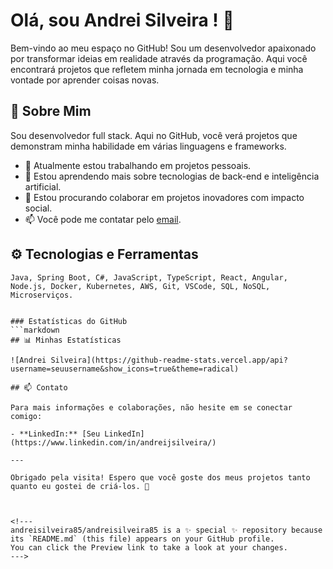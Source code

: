 # Olá, sou Andrei Silveira ! 👋

Bem-vindo ao meu espaço no GitHub! Sou um desenvolvedor apaixonado por transformar ideias em realidade através da programação. Aqui você encontrará projetos que refletem minha jornada em tecnologia e minha vontade por aprender coisas novas.

## 🚀 Sobre Mim

Sou desenvolvedor full stack. Aqui no GitHub, você verá projetos que demonstram minha habilidade em várias linguagens e frameworks.

- 🔭 Atualmente estou trabalhando em projetos pessoais. 
- 🌱 Estou aprendendo mais sobre tecnologias de back-end e inteligência artificial.
- 👯 Estou procurando colaborar em projetos inovadores com impacto social.
- 📫 Você pode me contatar pelo [email](ajs_silveira.com).

## ⚙️ Tecnologias e Ferramentas

```text
Java, Spring Boot, C#, JavaScript, TypeScript, React, Angular, Node.js, Docker, Kubernetes, AWS, Git, VSCode, SQL, NoSQL, Microserviços.


### Estatísticas do GitHub
```markdown
## 📊 Minhas Estatísticas

![Andrei Silveira](https://github-readme-stats.vercel.app/api?username=seuusername&show_icons=true&theme=radical)

## 📫 Contato

Para mais informações e colaborações, não hesite em se conectar comigo:

- **LinkedIn:** [Seu LinkedIn](https://www.linkedin.com/in/andreijsilveira/)

---

Obrigado pela visita! Espero que você goste dos meus projetos tanto quanto eu gostei de criá-los. 🌟



<!---
andreisilveira85/andreisilveira85 is a ✨ special ✨ repository because its `README.md` (this file) appears on your GitHub profile.
You can click the Preview link to take a look at your changes.
--->
